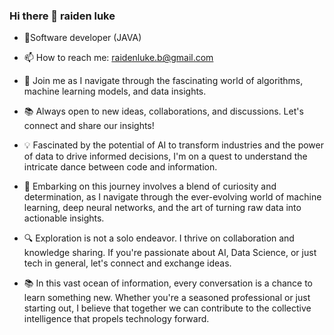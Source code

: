 ### Hi there 👋 raiden luke
 - 🌱Software developer (JAVA)
  
 - 📫 How to reach me: raidenluke.b@gmail.com

- 🚀 Join me as I navigate through the fascinating world of algorithms, machine learning models, and data insights.

- 📚 Always open to new ideas, collaborations, and discussions. Let's connect and share our insights!
- 💡 Fascinated by the potential of AI to transform industries and the power of data to drive informed decisions, I'm on a quest to understand the intricate dance between code and information.

- 🚀 Embarking on this journey involves a blend of curiosity and determination, as I navigate through the ever-evolving world of machine learning, deep neural networks, and the art of turning raw data into 
     actionable insights.

- 🔍 Exploration is not a solo endeavor. I thrive on collaboration and knowledge sharing. If you're passionate about AI, Data Science, or just tech in general, let's connect and exchange ideas.

- 📚 In this vast ocean of information, every conversation is a chance to learn something new. Whether you're a seasoned professional or just starting out, I believe that together we can contribute to the 
     collective intelligence that propels technology forward.

  
